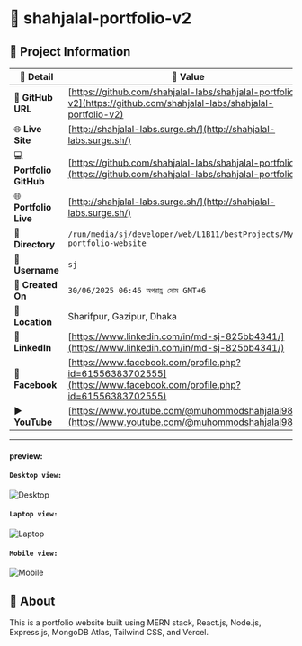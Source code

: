 # 🌟 shahjalal-portfolio-v2

## 📂 Project Information

| 📝 **Detail**           | 📌 **Value**                                                                                                         |
| ----------------------- | -------------------------------------------------------------------------------------------------------------------- |
| 🔗 **GitHub URL**       | [https://github.com/shahjalal-labs/shahjalal-portfolio-v2](https://github.com/shahjalal-labs/shahjalal-portfolio-v2) |
| 🌐 **Live Site**        | [http://shahjalal-labs.surge.sh/](http://shahjalal-labs.surge.sh/)                                                   |
| 💻 **Portfolio GitHub** | [https://github.com/shahjalal-labs/shahjalal-portfolio](https://github.com/shahjalal-labs/shahjalal-portfolio)       |
| 🌐 **Portfolio Live**   | [http://shahjalal-labs.surge.sh/](http://shahjalal-labs.surge.sh/)                                                   |
| 📁 **Directory**        | `/run/media/sj/developer/web/L1B11/bestProjects/My-portfolio-website`                                                |
| 👤 **Username**         | `sj`                                                                                                                 |
| 📅 **Created On**       | `30/06/2025 06:46 অপরাহ্ণ সোম GMT+6`                                                                                 |
| 📍 **Location**         | Sharifpur, Gazipur, Dhaka                                                                                            |
| 💼 **LinkedIn**         | [https://www.linkedin.com/in/md-sj-825bb4341/](https://www.linkedin.com/in/md-sj-825bb4341/)                         |
| 📘 **Facebook**         | [https://www.facebook.com/profile.php?id=61556383702555](https://www.facebook.com/profile.php?id=61556383702555)     |
| ▶️ **YouTube**          | [https://www.youtube.com/@muhommodshahjalal9811](https://www.youtube.com/@muhommodshahjalal9811)                     |

---

#### preview:

#### `Desktop view:`

![Desktop](src/assets/preview/Desktop.png)

#### `Laptop view:`

![Laptop](src/assets/preview/Laptop.png)

#### `Mobile view:`

![Mobile](src/assets/preview/Mobile.png)

## 📝 About

This is a portfolio website built using MERN stack, React.js, Node.js, Express.js, MongoDB Atlas, Tailwind CSS, and Vercel.
